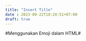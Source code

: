 ```yaml
---
title: "Insert Title"
date : 2023-09-22T10:28:51+07:00
draft: true
---
```


#Menggunakan Emoji dalam HTML#
